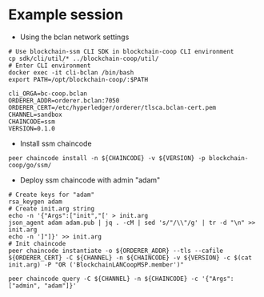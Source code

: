 # Example session

  * Using the bclan network settings

```
# Use blockchain-ssm CLI SDK in blockchain-coop CLI environment
cp sdk/cli/util/* ../blockchain-coop/util/
# Enter CLI environment
docker exec -it cli-bclan /bin/bash
export PATH=/opt/blockchain-coop/:$PATH
```

```
cli_ORGA=bc-coop.bclan
ORDERER_ADDR=orderer.bclan:7050
ORDERER_CERT=/etc/hyperledger/orderer/tlsca.bclan-cert.pem
CHANNEL=sandbox
CHAINCODE=ssm
VERSION=0.1.0
```

  * Install ssm chaincode

```
peer chaincode install -n ${CHAINCODE} -v ${VERSION} -p blockchain-coop/go/ssm/
```

  * Deploy ssm chaincode with admin "adam"

```
# Create keys for "adam"
rsa_keygen adam
# Create init.arg string
echo -n '{"Args":["init","[' > init.arg
json_agent adam adam.pub | jq . -cM | sed 's/"/\\"/g' | tr -d "\n" >> init.arg
echo -n ']"]}' >> init.arg
# Init chaincode
peer chaincode instantiate -o ${ORDERER_ADDR} --tls --cafile ${ORDERER_CERT} -C ${CHANNEL} -n ${CHAINCODE} -v ${VERSION} -c $(cat init.arg) -P "OR ('BlockchainLANCoopMSP.member')"
```

```
peer chaincode query -C ${CHANNEL} -n ${CHAINCODE} -c '{"Args":["admin", "adam"]}'
```

